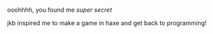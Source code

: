 ooohhhh, you found me *super secret*

jkb inspired me to make a game in haxe and get back to programming!
